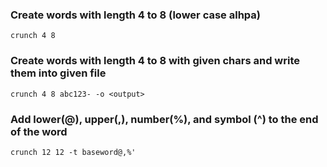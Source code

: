 ### Create words with length 4 to 8 (lower case alhpa)
```
crunch 4 8
```

### Create words with length 4 to 8 with given chars and write them into given file
```
crunch 4 8 abc123- -o <output>
```

### Add lower(@), upper(,), number(%), and symbol (^) to the end of the word
```
crunch 12 12 -t baseword@,%'
```


